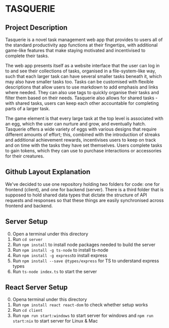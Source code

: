 # TASQUERIE

## Project Description
Tasquerie is a novel task management web app that provides to users all of the standard productivity app functions at their fingertips, with additional game-like features that make staying motivated and incentivised to complete their tasks.

The web app presents itself as a website interface that the user can log in to and see their collections of tasks, organised in a file-system-like way, such that each larger task can have several smaller tasks beneath it, which may also have smaller tasks too. Tasks can be customised with flexible descriptions that allow users to use markdown to add emphasis and links where needed. They can also use tags to quickly organise their tasks and filter them based on their needs. Tasquerie also allows for shared tasks - with shared tasks, users can keep each other accountable for completing parts of a larger task.

The game element is that every large task at the top level is associated with an egg, which the user can nurture and grow, and eventually hatch. Tasquerie offers a wide variety of eggs with various designs that require different amounts of effort; this, combined with the introduction of streaks and additional achievement rewards, incentivises users to keep on track and on time with the tasks they have set themselves. Users complete tasks to gain tokens, which they can use to purchase interactions or accessories for their creatures.

## Github Layout Explanation
We've decided to use one repository holding two folders for code: one for frontend (client), and one for backend (server). There is a third folder that is supposed to hold shared data types that dictate the structure of API requests and responses so that these things are easily synchronised across frontend and backend.

## Server Setup
0. Open a terminal under this directory
1. Run `cd server`
2. Run `npm install` to install node packages needed to build the server
3. Run `npm install -g ts-node` to install ts-node
4. Run `npm install -g express`to install express
5. Run `npm install --save @types/express` for TS to understand express types
6. Run `ts-node index.ts` to start the server

## React Server Setup
0. Opena  terminal under this directory
1. Run `npm install react react-dom` to check whether setup works
2. Run `cd client`
3. Run `npm run start:windows` to start server for windows and `npm run start:nix` to start server for Linux & Mac

